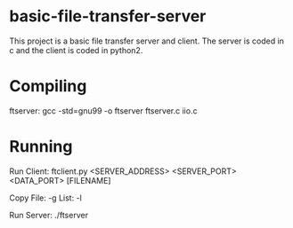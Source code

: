 <!--
Author: Jesudas Joseph
Project Name: Simple File Transfer
Description: Transfer a file between a server and client with client commands. Also list contents of server directory on client request.
Collaboration: I discussed this project with Hunter Land another student in CS-372.
-->

# basic-file-transfer-server

This project is a basic file transfer server and client. The server is coded in c and the client is coded in python2.

# Compiling

ftserver:
	gcc -std=gnu99 -o ftserver ftserver.c iio.c

# Running
Run Client:
	ftclient.py <SERVER_ADDRESS> <SERVER_PORT> <DATA_PORT> <COMMAND> [FILENAME]

Copy File:      -g <FILENAME>
List:           -l

Run Server:
	./ftserver <PORTNUM>
